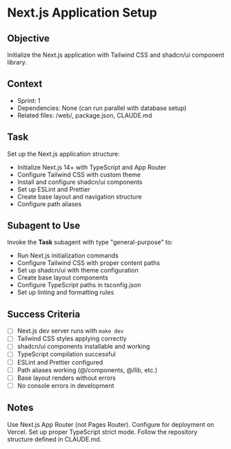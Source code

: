 # Next.js Application Setup

## Objective

Initialize the Next.js application with Tailwind CSS and shadcn/ui component library.

## Context

- Sprint: 1
- Dependencies: None (can run parallel with database setup)
- Related files: /web/, package.json, CLAUDE.md

## Task

Set up the Next.js application structure:

- Initialize Next.js 14+ with TypeScript and App Router
- Configure Tailwind CSS with custom theme
- Install and configure shadcn/ui components
- Set up ESLint and Prettier
- Create base layout and navigation structure
- Configure path aliases

## Subagent to Use

Invoke the **Task** subagent with type "general-purpose" to:

- Run Next.js initialization commands
- Configure Tailwind CSS with proper content paths
- Set up shadcn/ui with theme configuration
- Create base layout components
- Configure TypeScript paths in tsconfig.json
- Set up linting and formatting rules

## Success Criteria

- [ ] Next.js dev server runs with `make dev`
- [ ] Tailwind CSS styles applying correctly
- [ ] shadcn/ui components installable and working
- [ ] TypeScript compilation successful
- [ ] ESLint and Prettier configured
- [ ] Path aliases working (@/components, @/lib, etc.)
- [ ] Base layout renders without errors
- [ ] No console errors in development

## Notes

Use Next.js App Router (not Pages Router). Configure for deployment on Vercel. Set up proper TypeScript strict mode. Follow the repository structure defined in CLAUDE.md.
